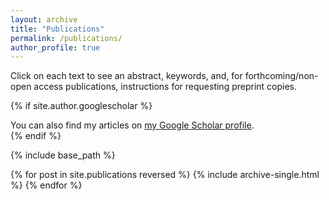```yaml
---
layout: archive
title: "Publications"
permalink: /publications/
author_profile: true
---
```

Click on each text to see an abstract, keywords, and, for forthcoming/non-open access publications, instructions for requesting preprint copies.

{% if site.author.googlescholar %}
  <div class="wordwrap">You can also find my articles on <a href="{{site.author.googlescholar}}">my Google Scholar profile</a>.</div>
{% endif %}

{% include base_path %}

{% for post in site.publications reversed %}
  {% include archive-single.html %}
{% endfor %}

